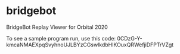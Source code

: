 # bridgebot
BridgeBot Replay Viewer for Orbital 2020

To see a sample program run, use this code: 0CDzG-Y-kmcaNMAEXpqSvyhnoUJLBYzCGswlkdbHIKOuxQRWefjiDFPTrVZgt
